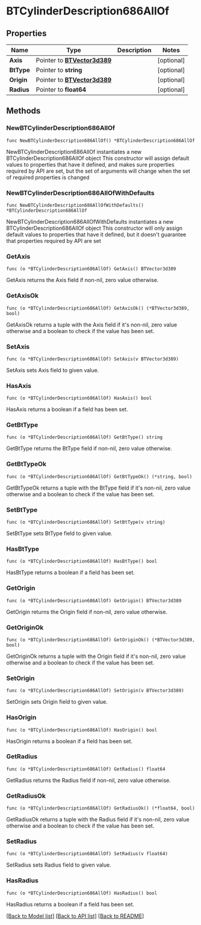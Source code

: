# BTCylinderDescription686AllOf

## Properties

Name | Type | Description | Notes
------------ | ------------- | ------------- | -------------
**Axis** | Pointer to [**BTVector3d389**](BTVector3d-389.md) |  | [optional] 
**BtType** | Pointer to **string** |  | [optional] 
**Origin** | Pointer to [**BTVector3d389**](BTVector3d-389.md) |  | [optional] 
**Radius** | Pointer to **float64** |  | [optional] 

## Methods

### NewBTCylinderDescription686AllOf

`func NewBTCylinderDescription686AllOf() *BTCylinderDescription686AllOf`

NewBTCylinderDescription686AllOf instantiates a new BTCylinderDescription686AllOf object
This constructor will assign default values to properties that have it defined,
and makes sure properties required by API are set, but the set of arguments
will change when the set of required properties is changed

### NewBTCylinderDescription686AllOfWithDefaults

`func NewBTCylinderDescription686AllOfWithDefaults() *BTCylinderDescription686AllOf`

NewBTCylinderDescription686AllOfWithDefaults instantiates a new BTCylinderDescription686AllOf object
This constructor will only assign default values to properties that have it defined,
but it doesn't guarantee that properties required by API are set

### GetAxis

`func (o *BTCylinderDescription686AllOf) GetAxis() BTVector3d389`

GetAxis returns the Axis field if non-nil, zero value otherwise.

### GetAxisOk

`func (o *BTCylinderDescription686AllOf) GetAxisOk() (*BTVector3d389, bool)`

GetAxisOk returns a tuple with the Axis field if it's non-nil, zero value otherwise
and a boolean to check if the value has been set.

### SetAxis

`func (o *BTCylinderDescription686AllOf) SetAxis(v BTVector3d389)`

SetAxis sets Axis field to given value.

### HasAxis

`func (o *BTCylinderDescription686AllOf) HasAxis() bool`

HasAxis returns a boolean if a field has been set.

### GetBtType

`func (o *BTCylinderDescription686AllOf) GetBtType() string`

GetBtType returns the BtType field if non-nil, zero value otherwise.

### GetBtTypeOk

`func (o *BTCylinderDescription686AllOf) GetBtTypeOk() (*string, bool)`

GetBtTypeOk returns a tuple with the BtType field if it's non-nil, zero value otherwise
and a boolean to check if the value has been set.

### SetBtType

`func (o *BTCylinderDescription686AllOf) SetBtType(v string)`

SetBtType sets BtType field to given value.

### HasBtType

`func (o *BTCylinderDescription686AllOf) HasBtType() bool`

HasBtType returns a boolean if a field has been set.

### GetOrigin

`func (o *BTCylinderDescription686AllOf) GetOrigin() BTVector3d389`

GetOrigin returns the Origin field if non-nil, zero value otherwise.

### GetOriginOk

`func (o *BTCylinderDescription686AllOf) GetOriginOk() (*BTVector3d389, bool)`

GetOriginOk returns a tuple with the Origin field if it's non-nil, zero value otherwise
and a boolean to check if the value has been set.

### SetOrigin

`func (o *BTCylinderDescription686AllOf) SetOrigin(v BTVector3d389)`

SetOrigin sets Origin field to given value.

### HasOrigin

`func (o *BTCylinderDescription686AllOf) HasOrigin() bool`

HasOrigin returns a boolean if a field has been set.

### GetRadius

`func (o *BTCylinderDescription686AllOf) GetRadius() float64`

GetRadius returns the Radius field if non-nil, zero value otherwise.

### GetRadiusOk

`func (o *BTCylinderDescription686AllOf) GetRadiusOk() (*float64, bool)`

GetRadiusOk returns a tuple with the Radius field if it's non-nil, zero value otherwise
and a boolean to check if the value has been set.

### SetRadius

`func (o *BTCylinderDescription686AllOf) SetRadius(v float64)`

SetRadius sets Radius field to given value.

### HasRadius

`func (o *BTCylinderDescription686AllOf) HasRadius() bool`

HasRadius returns a boolean if a field has been set.


[[Back to Model list]](../README.md#documentation-for-models) [[Back to API list]](../README.md#documentation-for-api-endpoints) [[Back to README]](../README.md)


